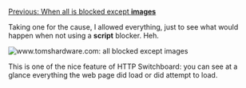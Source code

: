 [Previous: When all is blocked except **images**](Quick-tour-%232%3A-1-of-2)

Taking one for the cause, I allowed everything, just to see what would happen when not using a **script** blocker. Heh.

![www.tomshardware.com: all blocked except images](https://raw.github.com/gorhill/httpswitchboard/master/doc/img/quicktour-002-b.png)

This is one of the nice feature of HTTP Switchboard: you can see at a glance everything the web page did load or did attempt to load.
